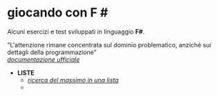 # giocando con F \#
Alcuni esercizi e test sviluppati in linguaggio **F#**.

"L'attenzione rimane concentrata sul dominio problematico, anziché sui dettagli della programmazione"<br>
[_documentazione ufficiale_](https://docs.microsoft.com/en-us/dotnet/fsharp/what-is-fsharp)


- **LISTE**
  - [_ricerca del massimo in una lista_]()
  - 
